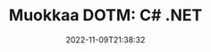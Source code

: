 ---
############################# Static ############################
layout: "auto-gen-editor"
date: 2022-11-09T21:38:32
draft: false
otherformats: doc docx docm xls xlsx xlsm ppt pptx pptm mobi epub html mhtml txt xml csv pdf xps msg eml

############################# Head ############################
head_title: "DOTM Editor – Muokkaa DOTM kohteessa C# .NET"
head_description: "Kuinka muokata DOTM sovelluksessa C# .NET muutamalla koodirivillä? Käytä GroupDocs-asiakirjojen käsittelysovellusliittymiä yli 30 tiedostomuodon muokkaamiseen, päivittämiseen ja tallentamiseen."

############################# Header ############################
title: "Muokkaa DOTM: C# .NET"
description: "Tehokas ja vankka DOTM-muokkaus palvelinpuolen GroupDocs.Editorilla C# .NET-sovellusliittymille ilman Microsoftin tai Open Officen kaltaisia ​​ohjelmistoja."
bg_image: "https://cms.admin.containerize.com/templates/aspose/App_Themes/V3/images/bg/header1.png"
bg_overlay: false
button:
    enable: true
    icon: "fas fa-arrow-down"
    label: "Lataa ilmainen kokeiluversio"
    link: "https://downloads.groupdocs.com/editor/net"

############################# SubMenu ############################
submenu:
    enable: true

    left:
        img_alt: "GroupDocs.Editor for .NET"
        image: "https://cms.admin.containerize.com/templates/groupdocs/images/product-logos/90x90-noborder/groupdocs-editor-net.png"
        product: "GroupDocs.Editor"
        platform: ".NET"

    middle:
        button:

            # button loop
            - link: "https://apireference.groupdocs.com/editor/net"
              text: "API-viite"

            # button loop
            - link: "https://github.com/groupdocs-editor"
              text: "Esimerkkejä koodista"

            # button loop
            - link: "https://products.groupdocs.app/editor/family"
              text: "Live-demoja"

            # button loop
            - link: "https://purchase.groupdocs.com/pricing/editor/net"
              text: "Hinnoittelu"

    right:
        link_download: "https://downloads.groupdocs.com/editor"
        link_learn: "https://docs.groupdocs.com/editor/net"
        link_buy: "https://purchase.groupdocs.com"

############################# About ############################
about:
    enable: true
    title: "Tietoja GroupDocs.Editor for .NET API:sta"
    content: |
        [GroupDocs.Editor for .NET](/fi/editor/net/) API on oikea valinta Microsoft Word-, Excel-, PowerPointi-, Open Office -asiakirjojen ja -esitysten muokkaamiseen. GroupDocs.Editor on erillinen API, joka sopii palvelinpuolen ja taustajärjestelmän järjestelmiin, joissa vaaditaan korkeaa suorituskykyä. Se ei riipu Microsoftin tai Open Officen kaltaisista ohjelmistoista.

############################# Steps ############################
steps:
    enable: true
    title_left: "Vaiheet DOTM muokkaamiseen C#"
    content_left: |
        [GroupDocs.Editor for .NET](/fi/editor/net/) tarjoaa kehittäjille helpon ja suoraviivaisen tavan muokata DOTM-tiedostoja muutamalla koodirivillä.
        * Luo "Editor"-luokan esiintymä, jossa on pakollinen tiedostopolku tai -virta ja valinnainen "WordProcessingLoadOptions"-luokka, ja lataa DOTM-tiedosto
        * Luo ja aseta WordProcessingEditOptions-luokan esiintymä tiedostomuodolle DOTM
        * Kutsu `Editor.Edit()`-menetelmä ja hanki DOTM-dokumentti HTML-muodossa, jota on helppo muokata millä tahansa WYSIWYG-editorilla.
        * Kutsu `Editor.Save()`-menetelmä ja tallenna muokattu DOTM-tiedosto käyttämällä `WordProcessingSaveOptions`-luokkaa

        
    title_right: "Laitteistovaatimukset"
    content_right: |
        Asiakirjan perusmuokkaus GroupDocs.Editor for .NET API:illa voidaan tehdä ottamalla käyttöön muutama helppo vaihe. API-liittymiämme tuetaan kaikilla tärkeimmillä alustoilla ja käyttöjärjestelmillä. Ennen kuin suoritat alla olevan koodin, varmista, että sinulla on seuraavat edellytykset asennettuna järjestelmääsi.

        * Käyttöjärjestelmät: Microsoft Windows, Linux, MacOS
        * Kehitysympäristöt: Microsoft Visual Studio, Xamarin, MonoDevelop
        * Kehykset: .NET Framework, .NET Standard, .NET Core, Mono
        * Lataa tuotteen GroupDocs.Editor for .NET uusin versio osoitteesta [NuGet](https://www.nuget.org/packages/groupdocs.editor)
        
    code: |        
        ```csharp
        // Load the DOTM file into Editor with the optional WordProcessingLoadOptions
        Editor editor = new Editor("source.dotm", delegate { return new WordProcessingLoadOptions(); });

        // Create and adjust the edit options
        WordProcessingEditOptions editOptions = new WordProcessingEditOptions();

        // Open input DOTM document for edit — obtain an intermediate document, that can be edited
        EditableDocument beforeEdit = editor.Edit(editOptions);

        // Grab DOTM document content and associated resources from editable document
        string content = beforeEdit.GetContent();

        // Send the content to WYSIWYG-editor, edit it there, and send edited content back to the server-side
        // This step simulates a such operation
        string updatedContent = content.Replace("Subtitle", "Edited subtitle");

        // Grab edited content and resources from WYSIWYG-editor and create a new EditableDocument instance from it
        EditableDocument afterEdit = EditableDocument.FromMarkup(updatedContent, null);

        // Create a save options and select a desired output format
        WordProcessingSaveOptions saveOptions = new WordProcessingSaveOptions(Formats.WordProcessingFormats.Dotm);

        // Save edited DOTM document to the file
        editor.Save(afterEdit, "edited.dotm", saveOptions);
        ```
        
############################# Demos ############################
demos:
    enable: true
    title: "DOTM Editor Live Demos"
    content: |
        Muokkaa DOTM heti käymällä [GroupDocs.Editor Live Demos](https://products.groupdocs.app/editor/family) -sivustolla.
        Live-demolla on seuraavat edut
        
############################# More Formats ############################
more_formats:
    enable: true
    title: "Muut tuetut editorit"
    content: |
        Voit myös muokata muita tiedostomuotoja. Katso täydellinen luettelo alla.


############################# Back to top ###############################
back_to_top:
    enable: true
---